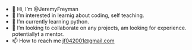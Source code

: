 - 👋 Hi, I’m @JeremyFreyman
- 👀 I’m interested in learnig about coding, self teaching.
- 🌱 I’m currently learning python.
- 💞️ I’m looking to collaborate on any projects, am looking for experience. potentiallyt a mentor.
- 📫 How to reach me jf042001@gmail.com

<!---
JeremyFreyman/JeremyFreyman is a ✨ special ✨ repository because its `README.md` (this file) appears on your GitHub profile.
You can click the Preview link to take a look at your changes.
--->
